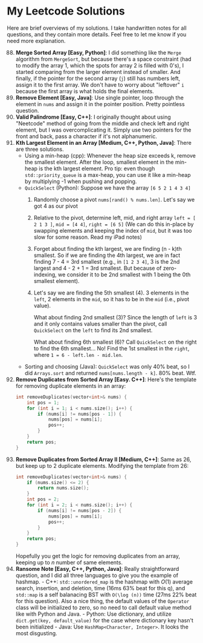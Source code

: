 # My Leetcode Solutions

Here are brief overviews of my solutions.
I take handwritten notes for all questions, and they contain more details.
Feel free to let me know if you need more explanation.

88. **Merge Sorted Array [Easy, Python]**: I did something like the `Merge` algorithm from `MergeSort`, but because there's a space constraint (had to modify the array 1, which the spots for array 2 is filled with 0's), I started comparing from the larger element instead of smaller.
        And finally, if the pointer for the second array (`j`) still has numbers left, assign it to the first array.
        We don't have to worry about "leftover" `i` because the first array is what holds the final elements.
27. **Remove Element [Easy, Java]**: Use single pointer, loop through the element in `nums` and assign it in the pointer position. Pretty pointless question.
125. **Valid Palindrome [Easy, C++]**: I originally thought about using "Neetcode" method of going from the middle and check left and right element, but I was overcomplicating it.
        Simply use two pointers for the front and back, pass a character if it's not alphanumeric.
215. **Kth Largest Element in an Array [Medium, C++, Python, Java]**: There are three solutions.
        - Using a min-heap (cpp): Whenever the heap size exceeds k, remove the smallest element.
        After the loop, smallest element in the min-heap is the kth largest element.
        Pro tip: even though `std::priority_queue` is a max-heap, you can use it like a min-heap by multiplying -1 when pushing and popping.
        - `QuickSelect` (Python): Suppose we have the array `[6 5 2 1 4 3 4]`
            1. Randomly choose a pivot `nums[rand() % nums.len]`. Let's say we got 4 as our pivot
            2. Relative to the pivot, determine left, mid, and right array
                `left = [ 2 1 3 ]`, `mid = [4 4]`, `right = [6 5]`
                (We can do this in-place by swapping elements and keeping the index of `mid`, but it was too slow for some reason. Read my iPad notes)
            3. Forget about finding the kth largest, we are finding (n - k)th smallest.
                So if we are finding the 4th largest, we are in fact finding 7 - 4 = 3rd smallest (e.g., in `[1 2 3 4]`, 3 is the 2nd largest and 4 - 2 + 1 = 3rd smallest. But because of zero-indexing, we consider it to be 2nd smallest with 1 being the 0th smallest element).
            4. Let's say we are finding the 5th smallest (4). 3 elements in the `left`, 2 elements in the `mid`, so it has to be in the `mid` (i.e., pivot value).

                What about finding 2nd smallest (3)? Since the length of `left` is 3 and it only contains values smaller than the pivot, call `QuickSelect` on the `left` to find its 2nd smallest.

                What about finding 6th smallest (6)? Call `QuickSelect` on the right to find the 6th smallest... No! Find the 1st smallest in the `right`, where `1 = 6 - left.len - mid.len`.
        - Sorting and choosing (Java): `QuickSelect` was only 40% beat, so I did `Arrays.sort` and returned `nums[nums.length - k]`. 80% beat. Wtf.
26. **Remove Duplicates from Sorted Array [Easy. C++]**: Here's the template for removing duplicate elements in an array:
    ```cpp
    int removeDuplicates(vector<int>& nums) {
        int pos = 1;
        for (int i = 1; i < nums.size(); i++) {
            if (nums[i] != nums[pos - 1]) {
                nums[pos] = nums[i];
                pos++;
            }
        }
        return pos;
    }
    ```
80. **Remove Duplicates from Sorted Array II [Medium, C++]**: Same as 26, but keep up to 2 duplicate elements. Modifying the template from 26:
    ```cpp
    int removeDuplicates(vector<int>& nums) {
        if (nums.size() <= 2) {
            return nums.size();
        }
        int pos = 2;
        for (int i = 2; i < nums.size(); i++) {
            if (nums[i] != nums[pos - 2]) {
                nums[pos] = nums[i];
                pos++;
            }
        }
        return pos;
    }
    ```
    Hopefully you get the logic for removing duplicates from an array, keeping up to $n$ number of same elements.
383. **Ransome Note [Easy, C++, Python, Java]**: Really straightforward question, and I did all three languages to give you the example of hashmap.
    - C++: `std::unordered_map` is the hashmap with $O(1)$ average search, insertion, and deletion, time (16ms 63% beat for this q), and `std::map` is a self balanacing BST with `O(\log (n))` time (27ms 22% beat for this question). Also a nice thing, the default values of the `Operator` class will be initialized to zero, so no need to call default value method like with Python and Java.
    - Python: Use dictionary, and utilize `dict.get(key, default_value)` for the case where dictionary key hasn't been initialized
    - Java: Use `HashMap<Character, Integer>`. It looks the most disgusting.

